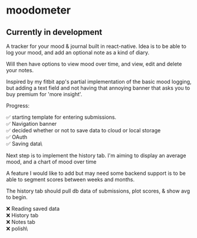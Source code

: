 # moodometer

## Currently in development

A tracker for your mood & journal built in react-native.
Idea is to be able to log your mood, and add an optional note as a kind of diary.

Will then have options to view mood over time, and view, edit and delete your notes.


Inspired by my fitbit app's partial implementation of the basic mood logging, but adding a text field and not having that annoying banner that asks you to buy premium for 'more insight'.

Progress:

✅ starting template for entering submissions.\
✅ Navigation banner \
✅ decided whether or not to save data to cloud or local storage\
✅ OAuth\
✅ Saving data\

Next step is to implement the history tab.
I'm aiming to display an average mood, and a chart of mood over time 

A feature I would like to add but may need some backend support is to be able to segment scores between weeks and months.

The history tab should pull db data of submissions, plot scores, & show avg to begin.

❌ Reading saved data\
❌ History tab\
❌ Notes tab\
❌ polish\
